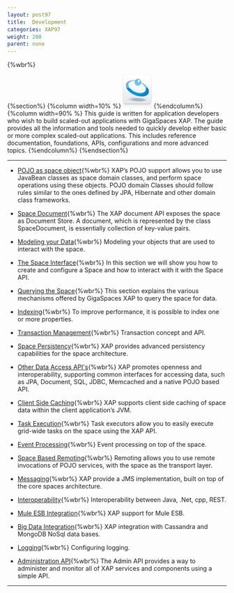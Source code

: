 ```yaml
---
layout: post97
title:  Development
categories: XAP97
weight: 200
parent: none
---
```


{%wbr%}

{%section%}
{%column width=10% %}
![data-access.jpg](/attachment_files/subject/data-access.png)
{%endcolumn%}
{%column width=90% %}
This guide is written for application developers who wish to build scaled-out applications with GigaSpaces XAP. The guide provides all the information and tools needed to quickly develop either basic or more complex scaled-out applications. This includes reference documentation, foundations, APIs, configurations and more advanced topics.
{%endcolumn%}
{%endsection%}


<hr/>


- [POJO as space object](./pojo-overview.html){%wbr%}
XAP’s POJO support allows you to use JavaBean classes as space domain classes, and perform space operations using these objects. POJO domain Classes should follow rules similar to the ones defined by JPA, Hibernate and other domain class frameworks.


- [Space Document](./document-overview.html){%wbr%}
The XAP document API exposes the space as Document Store. A document, which is represented by the class SpaceDocument, is essentially collection of key-value pairs.

- [Modeling your Data](./modeling-your-data.html){%wbr%}
Modeling your objects that are used to interact with the space.

- [The Space Interface](./the-gigaspace-interface-overview.html){%wbr%}
In this section we will show you how to create and configure a Space and how to interact with it with the Space API.

- [Querying the Space](./querying-the-space.html){%wbr%}
This section explains the various mechanisms offered by GigaSpaces XAP to query the space for data.

- [Indexing](./indexing-overview.html){%wbr%}
To improve performance, it is possible to index one or more properties.

- [Transaction Management](./transaction-overview.html){%wbr%}
Transaction concept and API.

- [Space Persistency](./space-persistency-overview.html){%wbr%}
XAP provides advanced persistency capabilities for the space architecture.

- [Other Data Access API's](./other-data-access-apis.html){%wbr%}
XAP promotes openness and interoperability, supporting common interfaces for accessing data, such as JPA, Document, SQL, JDBC, Memcached and a native POJO based API.

- [Client Side Caching](./client-side-caching.html){%wbr%}
XAP supports client side caching of space data within the client application’s JVM.

- [Task Execution](./task-execution-overview.html){%wbr%}
Task executors allow you to easily execute grid-wide tasks on the space using the XAP API.

- [Event Processing](./event-processing.html){%wbr%}
Event processing on top of the space.

- [Space Based Remoting](./space-based-remoting-overview.html){%wbr%}
Remoting allows you to use remote invocations of POJO services, with the space as the transport layer.

- [Messaging](./messaging-support.html){%wbr%}
XAP provide a JMS implementation, built on top of the core spaces architecture.

- [Interoperability](./interoperability-overview.html){%wbr%}
Interoperability between Java, .Net, cpp, REST.

- [Mule ESB Integration](./mule-esb.html){%wbr%}
XAP  support for Mule ESB.

- [Big Data Integration](./big-data.html){%wbr%}
XAP integration with Cassandra and MongoDB NoSql data bases.

- [Logging](./logging-overview.html){%wbr%}
Configuring logging.

- [Administration API](./administration-and-monitoring-overview.html){%wbr%}
The Admin API provides a way to administer and monitor all of XAP services and components using a simple API.

<hr/>

